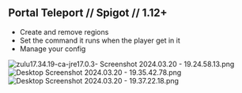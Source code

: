 ## Portal Teleport // Spigot // 1.12+

* Create and remove regions
* Set the command it runs when the player get in it
* Manage your config

![zulu17.34.19-ca-jre17.0.3- Screenshot 2024.03.20 - 19.24.58.13.png](..%2F..%2FVideos%2Fzulu17.34.19-ca-jre17.0.3-%2Fzulu17.34.19-ca-jre17.0.3-%20Screenshot%202024.03.20%20-%2019.24.58.13.png)
![Desktop Screenshot 2024.03.20 - 19.35.42.78.png](..%2F..%2FVideos%2FDesktop%2FDesktop%20Screenshot%202024.03.20%20-%2019.35.42.78.png)
![Desktop Screenshot 2024.03.20 - 19.37.22.18.png](..%2F..%2FVideos%2FDesktop%2FDesktop%20Screenshot%202024.03.20%20-%2019.37.22.18.png)